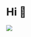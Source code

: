 # Hi 👋

<a href="https://www.linkedin.com/in/rickenbacher/"><img src="https://img.shields.io/badge/linkedin-%230077B5.svg?&style=for-the-badge&logo=linkedin&logoColor=white" /></a>

